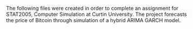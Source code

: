 The following files were created in order to complete an assignment for STAT2005, Computer Simulation at Curtin University.
The project forecasts the price of Bitcoin through simulation of a hybrid ARIMA GARCH model.

